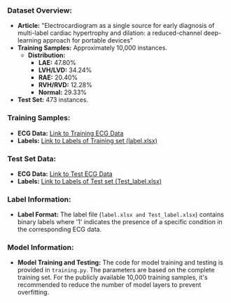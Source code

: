 ### Dataset Overview:
- **Article:** "Electrocardiogram as a single source for early diagnosis of multi-label cardiac hypertrophy and dilation: a reduced-channel deep-learning approach for portable devices"
- **Training Samples:** Approximately 10,000 instances.
  - **Distribution:**
    - **LAE:** 47.80%
    - **LVH/LVD:** 34.24%
    - **RAE:** 20.40%
    - **RVH/RVD:** 12.28%
    - **Normal:** 29.33%
- **Test Set:** 473 instances.

### Training Samples:
- **ECG Data:** [Link to Training ECG Data](http://gofile.me/6RNPm/9Pe5KhVHO)
- **Labels:** [Link to Labels of Training set (label.xlsx)](http://gofile.me/6RNPm/ipVWwxFTX)


### Test Set Data:
- **ECG Data:** [Link to Test ECG Data](http://gofile.me/6RNPm/WNjIdJJ2Z)
- **Labels:** [Link to Labels of Test set (Test_label.xlsx)](http://gofile.me/6RNPm/jWxUtTS3a)

### Label Information:
- **Label Format:** The label file (`label.xlsx and Test_label.xlsx`) contains binary labels where '1' indicates the presence of a specific condition in the corresponding ECG data.

### Model Information:
- **Model Training and Testing:** The code for model training and testing is provided in `training.py`. The parameters are based on the complete training set. For the publicly available 10,000 training samples, it's recommended to reduce the number of model layers to prevent overfitting.
